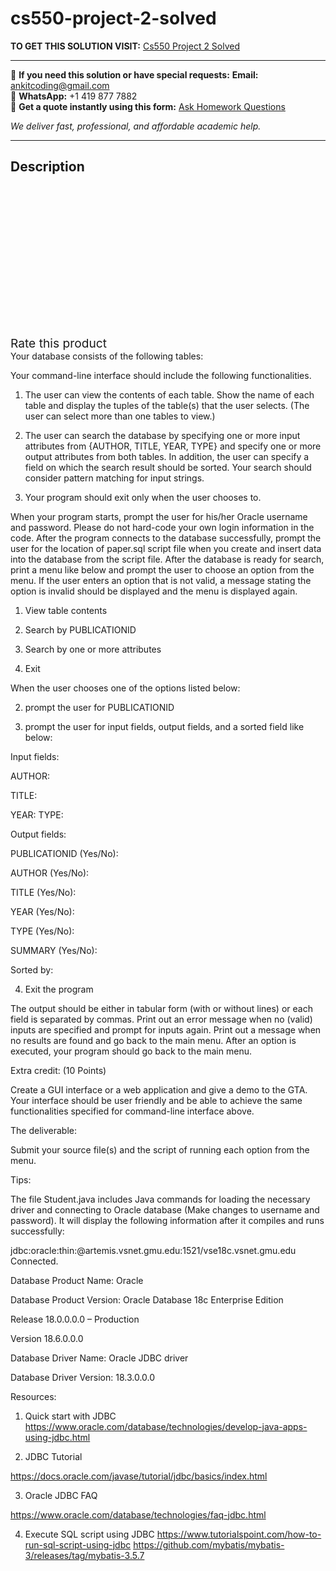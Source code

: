 # cs550-project-2-solved
**TO GET THIS SOLUTION VISIT:** [Cs550 Project 2 Solved](https://www.ankitcodinghub.com/product/cs550-project-description-solved/)


---

📩 **If you need this solution or have special requests:** **Email:** ankitcoding@gmail.com  
📱 **WhatsApp:** +1 419 877 7882  
📄 **Get a quote instantly using this form:** [Ask Homework Questions](https://www.ankitcodinghub.com/services/ask-homework-questions/)

*We deliver fast, professional, and affordable academic help.*

---

<h2>Description</h2>



<div class="kk-star-ratings kksr-auto kksr-align-center kksr-valign-top" data-payload="{&quot;align&quot;:&quot;center&quot;,&quot;id&quot;:&quot;131837&quot;,&quot;slug&quot;:&quot;default&quot;,&quot;valign&quot;:&quot;top&quot;,&quot;ignore&quot;:&quot;&quot;,&quot;reference&quot;:&quot;auto&quot;,&quot;class&quot;:&quot;&quot;,&quot;count&quot;:&quot;0&quot;,&quot;legendonly&quot;:&quot;&quot;,&quot;readonly&quot;:&quot;&quot;,&quot;score&quot;:&quot;0&quot;,&quot;starsonly&quot;:&quot;&quot;,&quot;best&quot;:&quot;5&quot;,&quot;gap&quot;:&quot;4&quot;,&quot;greet&quot;:&quot;Rate this product&quot;,&quot;legend&quot;:&quot;0\/5 - (0 votes)&quot;,&quot;size&quot;:&quot;24&quot;,&quot;title&quot;:&quot;Cs550  Project 2 Solved&quot;,&quot;width&quot;:&quot;0&quot;,&quot;_legend&quot;:&quot;{score}\/{best} - ({count} {votes})&quot;,&quot;font_factor&quot;:&quot;1.25&quot;}">

<div class="kksr-stars">

<div class="kksr-stars-inactive">
            <div class="kksr-star" data-star="1" style="padding-right: 4px">


<div class="kksr-icon" style="width: 24px; height: 24px;"></div>
        </div>
            <div class="kksr-star" data-star="2" style="padding-right: 4px">


<div class="kksr-icon" style="width: 24px; height: 24px;"></div>
        </div>
            <div class="kksr-star" data-star="3" style="padding-right: 4px">


<div class="kksr-icon" style="width: 24px; height: 24px;"></div>
        </div>
            <div class="kksr-star" data-star="4" style="padding-right: 4px">


<div class="kksr-icon" style="width: 24px; height: 24px;"></div>
        </div>
            <div class="kksr-star" data-star="5" style="padding-right: 4px">


<div class="kksr-icon" style="width: 24px; height: 24px;"></div>
        </div>
    </div>

<div class="kksr-stars-active" style="width: 0px;">
            <div class="kksr-star" style="padding-right: 4px">


<div class="kksr-icon" style="width: 24px; height: 24px;"></div>
        </div>
            <div class="kksr-star" style="padding-right: 4px">


<div class="kksr-icon" style="width: 24px; height: 24px;"></div>
        </div>
            <div class="kksr-star" style="padding-right: 4px">


<div class="kksr-icon" style="width: 24px; height: 24px;"></div>
        </div>
            <div class="kksr-star" style="padding-right: 4px">


<div class="kksr-icon" style="width: 24px; height: 24px;"></div>
        </div>
            <div class="kksr-star" style="padding-right: 4px">


<div class="kksr-icon" style="width: 24px; height: 24px;"></div>
        </div>
    </div>
</div>


<div class="kksr-legend" style="font-size: 19.2px;">
            <span class="kksr-muted">Rate this product</span>
    </div>
    </div>
Your database consists of the following tables:

Your command-line interface should include the following functionalities.

1. The user can view the contents of each table. Show the name of each table and display the tuples of the table(s) that the user selects. (The user can select more than one tables to view.)

3. The user can search the database by specifying one or more input attributes from {AUTHOR, TITLE, YEAR, TYPE} and specify one or more output attributes from both tables. In addition, the user can specify a field on which the search result should be sorted. Your search should consider pattern matching for input strings.

4. Your program should exit only when the user chooses to.

When your program starts, prompt the user for his/her Oracle username and password. Please do not hard-code your own login information in the code. After the program connects to the database successfully, prompt the user for the location of paper.sql script file when you create and insert data into the database from the script file. After the database is ready for search, print a menu like below and prompt the user to choose an option from the menu. If the user enters an option that is not valid, a message stating the option is invalid should be displayed and the menu is displayed again.

1. View table contents

2. Search by PUBLICATIONID

3. Search by one or more attributes

4. Exit

When the user chooses one of the options listed below:

2. prompt the user for PUBLICATIONID

3. prompt the user for input fields, output fields, and a sorted field like below:

Input fields:

AUTHOR:

TITLE:

YEAR: TYPE:

Output fields:

PUBLICATIONID (Yes/No):

AUTHOR (Yes/No):

TITLE (Yes/No):

YEAR (Yes/No):

TYPE (Yes/No):

SUMMARY (Yes/No):

Sorted by:

4. Exit the program

The output should be either in tabular form (with or without lines) or each field is separated by commas. Print out an error message when no (valid) inputs are specified and prompt for inputs again. Print out a message when no results are found and go back to the main menu. After an option is executed, your program should go back to the main menu.

Extra credit: (10 Points)

Create a GUI interface or a web application and give a demo to the GTA. Your interface should be user friendly and be able to achieve the same functionalities specified for command-line interface above.

The deliverable:

Submit your source file(s) and the script of running each option from the menu.

Tips:

The file Student.java includes Java commands for loading the necessary driver and connecting to Oracle database (Make changes to username and password). It will display the following information after it compiles and runs successfully:

jdbc:oracle:thin:@artemis.vsnet.gmu.edu:1521/vse18c.vsnet.gmu.edu Connected.

Database Product Name: Oracle

Database Product Version: Oracle Database 18c Enterprise Edition

Release 18.0.0.0.0 – Production

Version 18.6.0.0.0

Database Driver Name: Oracle JDBC driver

Database Driver Version: 18.3.0.0.0

Resources:

1. Quick start with JDBC https://www.oracle.com/database/technologies/develop-java-apps-using-jdbc.html

2. JDBC Tutorial

https://docs.oracle.com/javase/tutorial/jdbc/basics/index.html

3. Oracle JDBC FAQ

https://www.oracle.com/database/technologies/faq-jdbc.html

4. Execute SQL script using JDBC https://www.tutorialspoint.com/how-to-run-sql-script-using-jdbc https://github.com/mybatis/mybatis-3/releases/tag/mybatis-3.5.7
